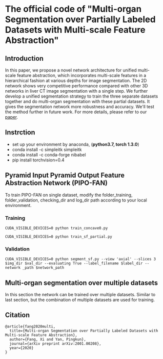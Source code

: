 # The official code of "Multi-organ Segmentation over Partially Labeled Datasets with Multi-scale Feature Abstraction"

## Introduction
In this paper, we propose a novel network architecture for unified multi-scale feature abstraction, which incorporates multi-scale features in a hierarchical fashion at various depths for image segmentation. 
The 2D network shows very competitive performance compared with other 3D networks in liver CT image segmentation with a single step. 
We further develop a unified segmentation strategy to train the three separate datasets together and do multi-organ segmentation with these partial datasets. It gives the segmentation network more robustness and accuracy. We'll test the method further in future work.
For more details, please refer to our [paper](https://arxiv.org/pdf/2001.00208.pdf).

## Instrction
- set up your environment by anaconda, (**python3.7, torch 1.3.0**)
- conda install -c simpleitk simpleitk
- conda install -c conda-forge nibabel
- pip install torchvision=0.4

## Pyramid Input Pyramid Output Feature Abstraction Network (PIPO-FAN)
To train PIPO-FAN on single dataset, modify the folder_training, folder_validation, checking_dir and log_dir path according to your local environment.

### Training
```
CUDA_VISIBLE_DEVICES=0 python train_concave0.py
```
```
CUDA_VISIBLE_DEVICES=0 python train_sf_partial.py
```
### Validation
```
CUDA_VISIBLE_DEVICES=0 python segment_sf.py --view 'axial' --slices 3 $img_dir $val_dir --evaluating True --label_filename $label_dir --network _path $network_path
```

## Multi-organ segmentation over multiple datasets
In this section the network can be trained over multiple datasets. Similar to last section, but the combination of multiple datasets are used for training.

## Citation
```
@article{fang2020multi,
  title={Multi-organ Segmentation over Partially Labeled Datasets with Multi-scale Feature Abstraction},
  author={Fang, Xi and Yan, Pingkun},
  journal={arXiv preprint arXiv:2001.00208},
  year={2020}
}
```
